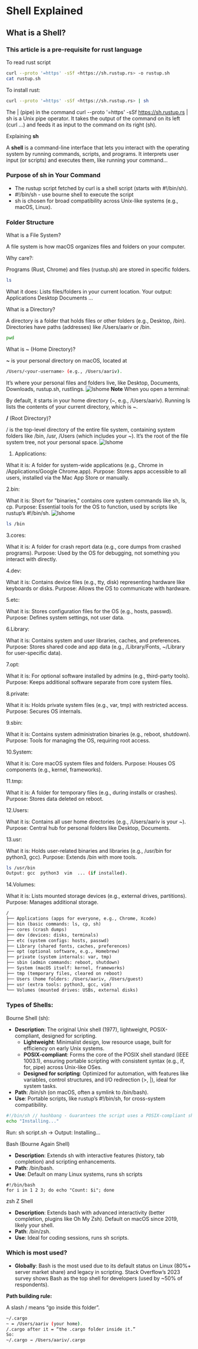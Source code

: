 # Shell Explained

## What is a Shell?

### This article is a pre-requisite for rust language

To read rust script

```sh
curl --proto '=https' -sSf <https://sh.rustup.rs> -o rustup.sh
cat rustup.sh

```

To install rust:

```sh
curl --proto '=https' -sSf <https://sh.rustup.rs> | sh
```

The | (pipe) in the command curl --proto '=https' -sSf <https://sh.rustup.rs> | sh is a Unix pipe operator. It takes the output of the command on its left (curl ...) and feeds it as input to the command on its right (sh).

Explaining **sh**

A **shell** is a command-line interface that lets you interact with the operating system by running commands, scripts, and programs. It interprets user input (or scripts) and executes them, like running your command...

### Purpose of sh in Your Command

- The rustup script fetched by curl is a shell script (starts with #!/bin/sh).
- \#!/bin/sh - use bourne shell to execute the script
- sh is chosen for broad compatibility across Unix-like systems (e.g., macOS, Linux).

### **Folder Structure**

What is a File System?

A file system is how macOS organizes files and folders on your computer.

Why care?:

Programs (Rust, Chrome) and files (rustup.sh) are stored in specific folders.

```sh
ls
```

What it does: Lists files/folders in your current location.
Your output: Applications Desktop Documents ...

What is a Directory?

A directory is a folder that holds files or other folders (e.g., Desktop, /bin).
Directories have paths (addresses) like /Users/aariv or /bin.

```sh
pwd
```

What is ~ (Home Directory)?

**~** is your personal directory on macOS, located at

```sh
/Users/<your-username> (e.g., /Users/aariv).
```

It’s where your personal files and folders live, like Desktop, Documents, Downloads, rustup.sh, rustlings.
![lshome](image/cli/lshome.png)
**Note**
When you open a terminal:

By default, it starts in your home directory (~, e.g., /Users/aariv).
Running ls lists the contents of your current directory, which is ~.

**/** (Root Directory)?

/ is the top-level directory of the entire file system, containing system folders like /bin, /usr, /Users (which includes your ~).
It’s the root of the file system tree, not your personal space.
![lshome](image/cli/lsroot.png)

1. Applications:

What it is: A folder for system-wide applications (e.g., Chrome in /Applications/Google Chrome.app).
Purpose: Stores apps accessible to all users, installed via the Mac App Store or manually.

2.bin:

What it is: Short for "binaries," contains core system commands like sh, ls, cp.
Purpose: Essential tools for the OS to function, used by scripts like rustup’s #!/bin/sh.
![lshome](image/cli/bin.png)

```sh
ls /bin
```

3.cores:

What it is: A folder for crash report data (e.g., core dumps from crashed programs).
Purpose: Used by the OS for debugging, not something you interact with directly.

4.dev:

What it is: Contains device files (e.g., tty, disk) representing hardware like keyboards or disks.
Purpose: Allows the OS to communicate with hardware.

5.etc:

What it is: Stores configuration files for the OS (e.g., hosts, passwd).
Purpose: Defines system settings, not user data.

6.Library:

What it is: Contains system and user libraries, caches, and preferences.
Purpose: Stores shared code and app data (e.g., /Library/Fonts, ~/Library for user-specific data).

7.opt:

What it is: For optional software installed by admins (e.g., third-party tools).
Purpose: Keeps additional software separate from core system files.

8.private:

What it is: Holds private system files (e.g., var, tmp) with restricted access.
Purpose: Secures OS internals.

9.sbin:

What it is: Contains system administration binaries (e.g., reboot, shutdown).
Purpose: Tools for managing the OS, requiring root access.

10.System:

What it is: Core macOS system files and folders.
Purpose: Houses OS components (e.g., kernel, frameworks).

11.tmp:

What it is: A folder for temporary files (e.g., during installs or crashes).
Purpose: Stores data deleted on reboot.

12.Users:

What it is: Contains all user home directories (e.g., /Users/aariv is your ~).
Purpose: Central hub for personal folders like Desktop, Documents.

13.usr:

What it is: Holds user-related binaries and libraries (e.g., /usr/bin for python3, gcc).
Purpose: Extends /bin with more tools.

```sh
ls /usr/bin
Output: gcc  python3  vim  ... (if installed).
```

14.Volumes:

What it is: Lists mounted storage devices (e.g., external drives, partitions).
Purpose: Manages additional storage.

```txt
/
├── Applications (apps for everyone, e.g., Chrome, Xcode)
├── bin (basic commands: ls, cp, sh)
├── cores (crash dumps)
├── dev (devices: disks, terminals)
├── etc (system configs: hosts, passwd)
├── Library (shared fonts, caches, preferences)
├── opt (optional software, e.g., Homebrew)
├── private (system internals: var, tmp)
├── sbin (admin commands: reboot, shutdown)
├── System (macOS itself: kernel, frameworks)
├── tmp (temporary files, cleared on reboot)
├── Users (home folders: /Users/aariv, /Users/guest)
├── usr (extra tools: python3, gcc, vim)
└── Volumes (mounted drives: USBs, external disks)
```

### **Types of Shells:**

Bourne Shell (sh):

- **Description**: The original Unix shell (1977), lightweight, POSIX-compliant, designed for scripting.
  - **Lightweight**: Minimalist design, low resource usage, built for efficiency on early Unix systems.
  - **POSIX-compliant**: Forms the core of the POSIX shell standard (IEEE 1003.1), ensuring portable scripting with consistent syntax (e.g., if, for, pipe) across Unix-like OSes.
  - **Designed for scripting**: Optimized for automation, with features like variables, control structures, and I/O redirection (>, |), ideal for system tasks.
- **Path**: /bin/sh (on macOS, often a symlink to /bin/bash).
- **Use**: Portable scripts, like rustup’s #!/bin/sh, for cross-system compatibility.

```sh
#!/bin/sh // hashbang - Guarantees the script uses a POSIX-compliant shell,
echo "Installing..."
```

Run: sh script.sh → Output: Installing...

Bash (Bourne Again Shell)

- **Description**: Extends sh with interactive features (history, tab completion) and scripting enhancements.
- **Path**: /bin/bash.
- **Use**: Default on many Linux systems, runs sh scripts

```shellscript
#!/bin/bash
for i in 1 2 3; do echo "Count: $i"; done
```

zsh Z Shell

- **Description**: Extends bash with advanced interactivity (better completion, plugins like Oh My Zsh). Default on macOS since 2019, likely your shell.
- **Path**: /bin/zsh.
- **Use**: Ideal for coding sessions, runs sh scripts.

### Which is most used?

- **Globally**: Bash is the most used due to its default status on Linux (80%+ server market share) and legacy in scripting. Stack Overflow’s 2023 survey shows Bash as the top shell for developers (used by \~50% of respondents).

**Path building rule:**

A slash / means “go inside this folder”.

```bash
~/.cargo
~ = /Users/aariv (your home).
/.cargo after it = “the .cargo folder inside it.”
So:
~/.cargo → /Users/aariv/.cargo
```
